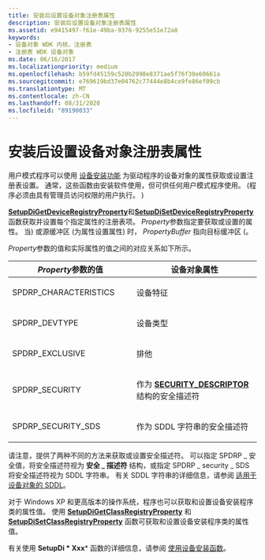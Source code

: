 ```yaml
---
title: 安装后设置设备对象注册表属性
description: 安装后设置设备对象注册表属性
ms.assetid: e9415497-f61e-49ba-9376-9255e51e72a8
keywords:
- 设备对象 WDK 内核，注册表
- 注册表 WDK 设备对象
ms.date: 06/16/2017
ms.localizationpriority: medium
ms.openlocfilehash: b59fd45159c520b2998e8371ae5f76f30e60661a
ms.sourcegitcommit: e769619bd37e04762c77444e8b4ce9fe86ef09cb
ms.translationtype: MT
ms.contentlocale: zh-CN
ms.lasthandoff: 08/31/2020
ms.locfileid: "89190033"
---
```

# <a name="setting-device-object-registry-properties-after-installation"></a>安装后设置设备对象注册表属性





用户模式程序可以使用 [设备安装功能](/previous-versions/ff541299(v=vs.85)) 为驱动程序的设备对象的属性获取或设置注册表设置。 通常，这些函数由安装软件使用，但可供任何用户模式程序使用。  (程序必须由具有管理员访问权限的用户执行。 ) 

[**SetupDiGetDeviceRegistryProperty**](/windows/desktop/api/setupapi/nf-setupapi-setupdigetdeviceregistrypropertya)和[**SetupDiSetDeviceRegistryProperty**](/windows/desktop/api/setupapi/nf-setupapi-setupdisetdeviceregistrypropertya)函数获取并设置每个指定属性的注册表项。 *Property*参数指定要获取或设置的属性。 当) 或源缓冲区 (为属性设置属性) 时， *PropertyBuffer* 指向目标缓冲区 (。

*Property*参数的值和实际属性的值之间的对应关系如下所示。

<table>
<colgroup>
<col width="50%" />
<col width="50%" />
</colgroup>
<thead>
<tr class="header">
<th><em>Property</em>参数的值</th>
<th>设备对象属性</th>
</tr>
</thead>
<tbody>
<tr class="odd">
<td><p>SPDRP_CHARACTERISTICS</p></td>
<td><p>设备特征</p></td>
</tr>
<tr class="even">
<td><p>SPDRP_DEVTYPE</p></td>
<td><p>设备类型</p></td>
</tr>
<tr class="odd">
<td><p>SPDRP_EXCLUSIVE</p></td>
<td><p>排他</p></td>
</tr>
<tr class="even">
<td><p>SPDRP_SECURITY</p></td>
<td><p>作为 <a href="https://docs.microsoft.com/windows-hardware/drivers/ddi/ntifs/ns-ntifs-_security_descriptor" data-raw-source="[&lt;strong&gt;SECURITY_DESCRIPTOR&lt;/strong&gt;](/windows-hardware/drivers/ddi/ntifs/ns-ntifs-_security_descriptor)"><strong>SECURITY_DESCRIPTOR</strong></a> 结构的安全描述符</p></td>
</tr>
<tr class="odd">
<td><p>SPDRP_SECURITY_SDS</p></td>
<td><p>作为 SDDL 字符串的安全描述符</p></td>
</tr>
</tbody>
</table>

 

请注意，提供了两种不同的方法来获取或设置安全描述符。 可以指定 SPDRP \_ 安全值，将安全描述符视为 **安全 \_ 描述符** 结构，或指定 SPDRP \_ security \_ SDS 将安全描述符视为 SDDL 字符串。 有关 SDDL 字符串的详细信息，请参阅 [适用于设备对象的 SDDL](sddl-for-device-objects.md)。

对于 Windows XP 和更高版本的操作系统，程序也可以获取和设置设备安装程序类的属性值。 使用 [**SetupDiGetClassRegistryProperty**](/windows/desktop/api/setupapi/nf-setupapi-setupdigetclassregistrypropertya) 和 [**SetupDiSetClassRegistryProperty**](/windows/desktop/api/setupapi/nf-setupapi-setupdisetclassregistrypropertya) 函数可获取和设置设备安装程序类的属性值。

有关使用 **SetupDi * Xxx*** 函数的详细信息，请参阅 [使用设备安装函数](../install/using-device-installation-functions.md)。

 

